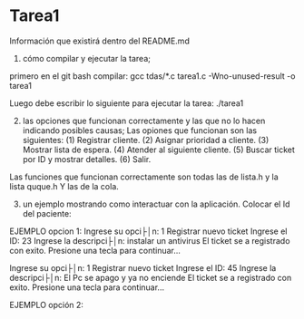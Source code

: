 # Tarea1

Información que existirá dentro del README.md
1.	cómo compilar y ejecutar la tarea;

primero en el git bash compilar: 
gcc tdas/*.c tarea1.c -Wno-unused-result -o tarea1

Luego debe escribir lo siguiente para ejecutar la tarea: 
./tarea1

2.	las opciones que funcionan correctamente y las que no lo hacen indicando posibles causas;
Las opiones que funcionan son las siguientes: 
(1) Registrar cliente.
(2) Asignar prioridad a cliente.
(3) Mostrar lista de espera.
(4) Atender al siguiente cliente.
(5) Buscar ticket por ID y mostrar detalles.
(6) Salir.

Las funciones que funcionan correctamente son todas las de lista.h y la lista quque.h
Y las de la cola.

3.	un ejemplo mostrando como interactuar con la aplicación.
Colocar el Id del paciente:

EJEMPLO opcion 1:
Ingrese su opci├│n: 1
Registrar nuevo ticket
Ingrese el ID: 23
Ingrese la descripci├│n: instalar un antivirus
El ticket se a registrado con exito. 
Presione una tecla para continuar...

Ingrese su opci├│n: 1
Registrar nuevo ticket
Ingrese el ID: 45
Ingrese la descripci├│n: El Pc se apago y ya no enciende
El ticket se a registrado con exito. 
Presione una tecla para continuar...

EJEMPLO opción 2:



